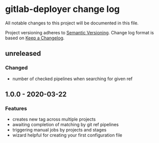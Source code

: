 # gitlab-deployer change log

All notable changes to this project will be documented in this file.

Project versioning adheres to [Semantic Versioning](http://semver.org/).
Change log format is based on [Keep a Changelog](http://keepachangelog.com/).

## unreleased
### Changed
- number of checked pipelines when searching for given ref

## 1.0.0 - 2020-03-22

### Features
- creates new tag across multiple projects
- awaiting completion of matching by git ref pipelines
- triggering manual jobs by projects and stages 
- wizard helpful for creating your first configuration file

